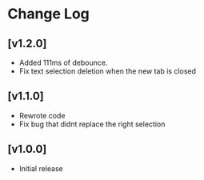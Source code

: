# Change Log

## [v1.2.0]

- Added 111ms of debounce.
- Fix text selection deletion when the new tab is closed

## [v1.1.0]

- Rewrote code
- Fix bug that didnt replace the right selection

## [v1.0.0]

- Initial release
